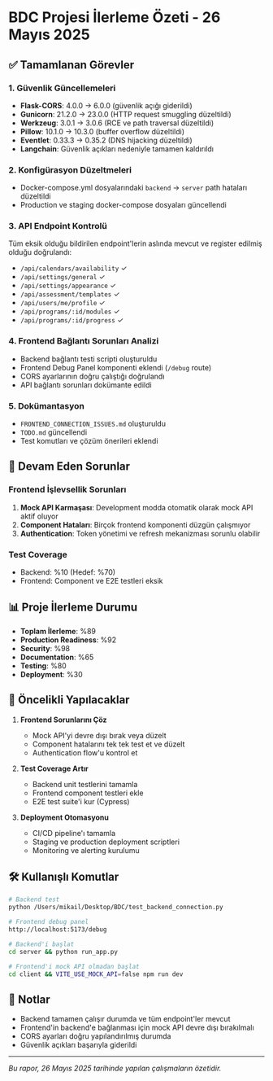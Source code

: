# BDC Projesi İlerleme Özeti - 26 Mayıs 2025

## ✅ Tamamlanan Görevler

### 1. Güvenlik Güncellemeleri
- **Flask-CORS**: 4.0.0 → 6.0.0 (güvenlik açığı giderildi)
- **Gunicorn**: 21.2.0 → 23.0.0 (HTTP request smuggling düzeltildi)
- **Werkzeug**: 3.0.1 → 3.0.6 (RCE ve path traversal düzeltildi)
- **Pillow**: 10.1.0 → 10.3.0 (buffer overflow düzeltildi)
- **Eventlet**: 0.33.3 → 0.35.2 (DNS hijacking düzeltildi)
- **Langchain**: Güvenlik açıkları nedeniyle tamamen kaldırıldı

### 2. Konfigürasyon Düzeltmeleri
- Docker-compose.yml dosyalarındaki `backend` → `server` path hataları düzeltildi
- Production ve staging docker-compose dosyaları güncellendi

### 3. API Endpoint Kontrolü
Tüm eksik olduğu bildirilen endpoint'lerin aslında mevcut ve register edilmiş olduğu doğrulandı:
- `/api/calendars/availability` ✓
- `/api/settings/general` ✓
- `/api/settings/appearance` ✓
- `/api/assessment/templates` ✓
- `/api/users/me/profile` ✓
- `/api/programs/:id/modules` ✓
- `/api/programs/:id/progress` ✓

### 4. Frontend Bağlantı Sorunları Analizi
- Backend bağlantı testi scripti oluşturuldu
- Frontend Debug Panel komponenti eklendi (`/debug` route)
- CORS ayarlarının doğru çalıştığı doğrulandı
- API bağlantı sorunları dokümante edildi

### 5. Dokümantasyon
- `FRONTEND_CONNECTION_ISSUES.md` oluşturuldu
- `TODO.md` güncellendi
- Test komutları ve çözüm önerileri eklendi

## 🔄 Devam Eden Sorunlar

### Frontend İşlevsellik Sorunları
1. **Mock API Karmaşası**: Development modda otomatik olarak mock API aktif oluyor
2. **Component Hataları**: Birçok frontend komponenti düzgün çalışmıyor
3. **Authentication**: Token yönetimi ve refresh mekanizması sorunlu olabilir

### Test Coverage
- Backend: %10 (Hedef: %70)
- Frontend: Component ve E2E testleri eksik

## 📊 Proje İlerleme Durumu

- **Toplam İlerleme**: %89
- **Production Readiness**: %92
- **Security**: %98
- **Documentation**: %65
- **Testing**: %80
- **Deployment**: %30

## 🎯 Öncelikli Yapılacaklar

1. **Frontend Sorunlarını Çöz**
   - Mock API'yi devre dışı bırak veya düzelt
   - Component hatalarını tek tek test et ve düzelt
   - Authentication flow'u kontrol et

2. **Test Coverage Artır**
   - Backend unit testlerini tamamla
   - Frontend component testleri ekle
   - E2E test suite'i kur (Cypress)

3. **Deployment Otomasyonu**
   - CI/CD pipeline'ı tamamla
   - Staging ve production deployment scriptleri
   - Monitoring ve alerting kurulumu

## 🛠️ Kullanışlı Komutlar

```bash
# Backend test
python /Users/mikail/Desktop/BDC/test_backend_connection.py

# Frontend debug panel
http://localhost:5173/debug

# Backend'i başlat
cd server && python run_app.py

# Frontend'i mock API olmadan başlat
cd client && VITE_USE_MOCK_API=false npm run dev
```

## 📝 Notlar

- Backend tamamen çalışır durumda ve tüm endpoint'ler mevcut
- Frontend'in backend'e bağlanması için mock API devre dışı bırakılmalı
- CORS ayarları doğru yapılandırılmış durumda
- Güvenlik açıkları başarıyla giderildi

---

*Bu rapor, 26 Mayıs 2025 tarihinde yapılan çalışmaların özetidir.*
